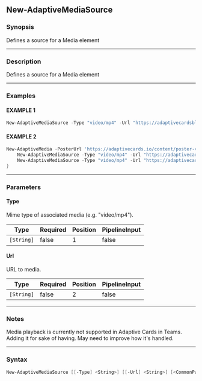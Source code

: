 New-AdaptiveMediaSource
-----------------------




### Synopsis
Defines a source for a Media element



---


### Description

Defines a source for a Media element



---


### Examples
#### EXAMPLE 1
```PowerShell
New-AdaptiveMediaSource -Type "video/mp4" -Url "https://adaptivecardsblob.blob.core.windows.net/assets/AdaptiveCardsOverviewVideo.mp4"
```

#### EXAMPLE 2
```PowerShell
New-AdaptiveMedia -PosterUrl 'https://adaptivecards.io/content/poster-video.png' {
    New-AdaptiveMediaSource -Type "video/mp4" -Url "https://adaptivecardsblob.blob.core.windows.net/assets/AdaptiveCardsOverviewVideo.mp4"
    New-AdaptiveMediaSource -Type "video/mp4" -Url "https://adaptivecardsblob.blob.core.windows.net/assets/AdaptiveCardsOverviewVideo.mp4"
}
```



---


### Parameters
#### **Type**

Mime type of associated media (e.g. "video/mp4").






|Type      |Required|Position|PipelineInput|
|----------|--------|--------|-------------|
|`[String]`|false   |1       |false        |



#### **Url**

URL to media.






|Type      |Required|Position|PipelineInput|
|----------|--------|--------|-------------|
|`[String]`|false   |2       |false        |





---


### Notes
Media playback is currently not supported in Adaptive Cards in Teams. Adding it for sake of having.
May need to improve how it's handled.



---


### Syntax
```PowerShell
New-AdaptiveMediaSource [[-Type] <String>] [[-Url] <String>] [<CommonParameters>]
```
